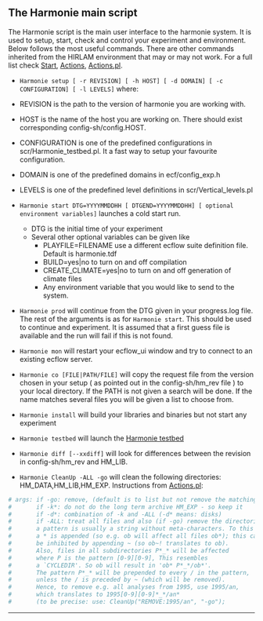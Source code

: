 

## **The Harmonie main script**

The Harmonie script is the main user interface to the harmonie system. It is used to setup, start, check and control your experiment and environment. Below follows the most useful commands. There are other commands inherited from the HIRLAM environment that may or may not work. For a full list check
[Start](Harmonie/scr/Start?rev=release-43h2.beta.3),
[Actions](Harmonie/scr/Actions?rev=release-43h2.beta.3),
[Actions.pl](Harmonie/scr/Actions.pl?rev=release-43h2.beta.3).

 * ` Harmonie setup [ -r REVISION] [ -h HOST] [ -d DOMAIN] [ -c CONFIGURATION] [ -l LEVELS] ` where:
  * REVISION is the path to the version of harmonie you are working with.
  * HOST is the name of the host you are working on. There should exist corresponding config-sh/config.HOST. 
  * CONFIGURATION is one of the predefined configurations in scr/Harmonie_testbed.pl. It a fast way to setup your favourite configuration.
  * DOMAIN is one of the predefined domains in ecf/config_exp.h 
  * LEVELS is one of the predefined level definitions in scr/Vertical_levels.pl

 * ` Harmonie start DTG=YYYYMMDDHH [ DTGEND=YYYYMMDDHH] [ optional environment variables] ` launches a cold start run.
   * DTG is the initial time of your experiment
   * Several other optional variables can be given like
     * PLAYFILE=FILENAME use a different ecflow suite definition file. Default is harmonie.tdf
     * BUILD=yes|no to turn on and off compilation
     * CREATE_CLIMATE=yes|no to turn on and off generation of climate files
     * Any environment variable that you would like to send to the system.

 * ` Harmonie prod ` will continue from the DTG given in your progress.log file. The rest of the arguments is as for `Harmonie start`. This should be used to continue and experiment. It is assumed that a first guess file is available and the run will fail if this is not found.    

 * ` Harmonie mon ` will restart your ecflow_ui window and try to connect to an existing ecflow server.

 * ` Harmonie co [FILE|PATH/FILE] ` will copy the request file from the version chosen in your setup ( as pointed out in the config-sh/hm_rev file ) to your local directory. If the PATH is not given a search will be done. If the name matches several files you will be given a list to choose from.

 * ` Harmonie install ` will build your libraries and binaries but not start any experiment

 * ` Harmonie testbed ` will launch the [Harmonie testbed](HarmonieSystemDocumentation/Evaluation/HarmonieTestbed)

 * ` Harmonie diff [--xxdiff] ` will look for differences between the revision in config-sh/hm_rev and HM_LIB.

 * ` Harmonie CleanUp -ALL -go ` will clean the following directories: HM_DATA,HM_LIB,HM_EXP. Instructions from [Actions.pl](Harmonie/scr/Actions.pl?rev=release-43h2.beta.3):

```bash
# args: if -go: remove, (default is to list but not remove the matching files)
#       if -k*: do not do the long term archive HM_EXP - so keep it
#       if -d*: combination of -k and -ALL (-d* means: disks)
#       if -ALL: treat all files and also (if -go) remove the directories
#       a pattern is usually a string without meta-characters. To this
#       a * is appended (so e.g. ob will affect all files ob*); this can
#       be inhibited by appending ~ (so ob~! translates to ob).
#       Also, files in all subdirectories P*_* will be affected
#       where P is the pattern [0-9][0-9], This resembles
#       a `CYCLEDIR'. So ob will result in 'ob* P*_*/ob*'.
#       The pattern P*_* will be prepended to every / in the pattern,
#       unless the / is preceded by ~ (which will be removed).
#       Hence, to remove e.g. all analyses from 1995, use 1995/an,
#       which translates to 1995[0-9][0-9]*_*/an*
#       (to be precise: use: CleanUp("REMOVE:1995/an", "-go");
```


----



